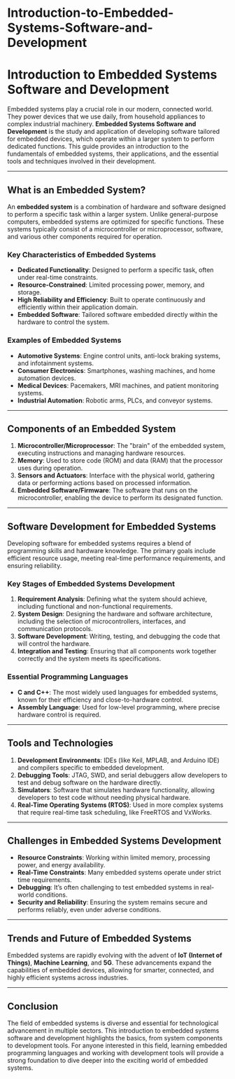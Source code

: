 # Introduction-to-Embedded-Systems-Software-and-Development
# Introduction to Embedded Systems Software and Development

Embedded systems play a crucial role in our modern, connected world. They power devices that we use daily, from household appliances to complex industrial machinery. **Embedded Systems Software and Development** is the study and application of developing software tailored for embedded devices, which operate within a larger system to perform dedicated functions. This guide provides an introduction to the fundamentals of embedded systems, their applications, and the essential tools and techniques involved in their development.

---

## What is an Embedded System?

An **embedded system** is a combination of hardware and software designed to perform a specific task within a larger system. Unlike general-purpose computers, embedded systems are optimized for specific functions. These systems typically consist of a microcontroller or microprocessor, software, and various other components required for operation.

### Key Characteristics of Embedded Systems
- **Dedicated Functionality**: Designed to perform a specific task, often under real-time constraints.
- **Resource-Constrained**: Limited processing power, memory, and storage.
- **High Reliability and Efficiency**: Built to operate continuously and efficiently within their application domain.
- **Embedded Software**: Tailored software embedded directly within the hardware to control the system.

### Examples of Embedded Systems
- **Automotive Systems**: Engine control units, anti-lock braking systems, and infotainment systems.
- **Consumer Electronics**: Smartphones, washing machines, and home automation devices.
- **Medical Devices**: Pacemakers, MRI machines, and patient monitoring systems.
- **Industrial Automation**: Robotic arms, PLCs, and conveyor systems.

---

## Components of an Embedded System

1. **Microcontroller/Microprocessor**: The "brain" of the embedded system, executing instructions and managing hardware resources.
2. **Memory**: Used to store code (ROM) and data (RAM) that the processor uses during operation.
3. **Sensors and Actuators**: Interface with the physical world, gathering data or performing actions based on processed information.
4. **Embedded Software/Firmware**: The software that runs on the microcontroller, enabling the device to perform its designated function.

---

## Software Development for Embedded Systems

Developing software for embedded systems requires a blend of programming skills and hardware knowledge. The primary goals include efficient resource usage, meeting real-time performance requirements, and ensuring reliability.

### Key Stages of Embedded Systems Development

1. **Requirement Analysis**: Defining what the system should achieve, including functional and non-functional requirements.
2. **System Design**: Designing the hardware and software architecture, including the selection of microcontrollers, interfaces, and communication protocols.
3. **Software Development**: Writing, testing, and debugging the code that will control the hardware.
4. **Integration and Testing**: Ensuring that all components work together correctly and the system meets its specifications.

### Essential Programming Languages
- **C and C++**: The most widely used languages for embedded systems, known for their efficiency and close-to-hardware control.
- **Assembly Language**: Used for low-level programming, where precise hardware control is required.

---

## Tools and Technologies

1. **Development Environments**: IDEs (like Keil, MPLAB, and Arduino IDE) and compilers specific to embedded development.
2. **Debugging Tools**: JTAG, SWD, and serial debuggers allow developers to test and debug software on the hardware directly.
3. **Simulators**: Software that simulates hardware functionality, allowing developers to test code without needing physical hardware.
4. **Real-Time Operating Systems (RTOS)**: Used in more complex systems that require real-time task scheduling, like FreeRTOS and VxWorks.

---

## Challenges in Embedded Systems Development

- **Resource Constraints**: Working within limited memory, processing power, and energy availability.
- **Real-Time Constraints**: Many embedded systems operate under strict time requirements.
- **Debugging**: It’s often challenging to test embedded systems in real-world conditions.
- **Security and Reliability**: Ensuring the system remains secure and performs reliably, even under adverse conditions.

---

## Trends and Future of Embedded Systems

Embedded systems are rapidly evolving with the advent of **IoT (Internet of Things)**, **Machine Learning**, and **5G**. These advancements expand the capabilities of embedded devices, allowing for smarter, connected, and highly efficient systems across industries.

---

## Conclusion

The field of embedded systems is diverse and essential for technological advancement in multiple sectors. This introduction to embedded systems software and development highlights the basics, from system components to development tools. For anyone interested in this field, learning embedded programming languages and working with development tools will provide a strong foundation to dive deeper into the exciting world of embedded systems.
